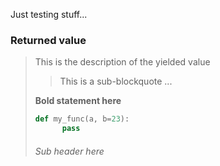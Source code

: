Just testing stuff...

### Returned value
> This is the description of
> the yielded value
>
> > This is a sub-blockquote
> > ...
>
> **Bold statement here**
> ```python
> def my_func(a, b=23):
>       pass
> ```
> ###### Sub header here
>
